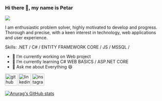 ### Hi there 👋, my name is Petar
![](https://ditech.bg/wp-content/uploads/2019/07/rabota-kato-web-developer.jpg)

I am enthusiastic problem solver, highly motivated to develop and progress. Thorough and precise, with a keen interest in technology, web applications and user experience.

Skills: .NET / C# / ENTITY FRAMEWORK CORE / JS / MSSQL / 

- 🔭 I’m currently working on Web project 
- 🌱 I’m currently learning C# WEB BASICS / ASP.NET CORE 
- 💬 Ask me about Everything 😄 


[<img src='https://cdn.jsdelivr.net/npm/simple-icons@3.0.1/icons/github.svg' alt='github' height='40'>](https://github.com/PetarPaunov)  [<img src='https://cdn.jsdelivr.net/npm/simple-icons@3.0.1/icons/linkedin.svg' alt='linkedin' height='40'>](https://www.linkedin.com/in/petar-paunov/)  [<img src='https://cdn.jsdelivr.net/npm/simple-icons@3.0.1/icons/instagram.svg' alt='instagram' height='40'>](https://www.instagram.com/petardp21/)  

[![Anurag's GitHub stats](https://github-readme-stats.vercel.app/api?username=PetarPaunov)](https://github.com/anuraghazra/github-readme-stats)
